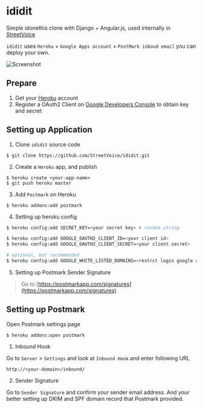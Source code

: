 ididit
======

Simple idonethis clone with Django + Angular.js, used internally in [StreetVoice](http://streetvoice.com/)

`ididit` uses `Heroku` + `Google Apps account` + `PostMark inboud email` you can deploy your own.

![Screenshot](https://raw.github.com/StreetVoice/ididit/master/docs/images/screenshot.png)


Prepare
----------

1. Get your [Heroku](http://heroku.com/) account
2. Register a OAuth2 Client on [Google Developers Console](https://console.developers.google.com/project) to obtain key and secret


Setting up Application
--------------------

1. Clone `ididit` source code

  ```
  $ git clone https://github.com/StreetVoice/ididit.git
  ```


2. Create a `Heroku` app, and publish

  ```
  $ heroku create <your-app-name>
  $ git push heroku master
  ```

3. Add `Postmark` on Heroku

  ```
  $ heroku addons:add postmark
  ```

4. Setting up heroku config


  ```sh
  $ heroku config:add SECRET_KEY=<your secret key> # random string

  $ heroku config:add GOOGLE_OAUTH2_CLIENT_ID=<your client id>
  $ heroku config:add GOOGLE_OAUTH2_CLIENT_SECRET=<your client secret>

  # optional, but recommended
  $ heroku config:add GOOGLE_WHITE_LISTED_DOMAINS=<restrct login google apps domain>
  ```

5. Setting up Postmark Sender Signature

> Go to [https://postmarkapp.com/signatures](https://postmarkapp.com/signatures)

Setting up Postmark
---------------------

Open Postmark settings page
  
```
$ heroku addons:open postmark
```

1. Inbound Hook

  Go to `Server` > `Settings` and look at `Inbound Hook` and enter following URL

  ```
  http://<your-domain>/inbound/
  ```
  
2. Sender Signature

  Go to `Sender Signature` and confirm your sender email address.
  And your better setting up DKIM and SPF domain record that Postmark provided.
